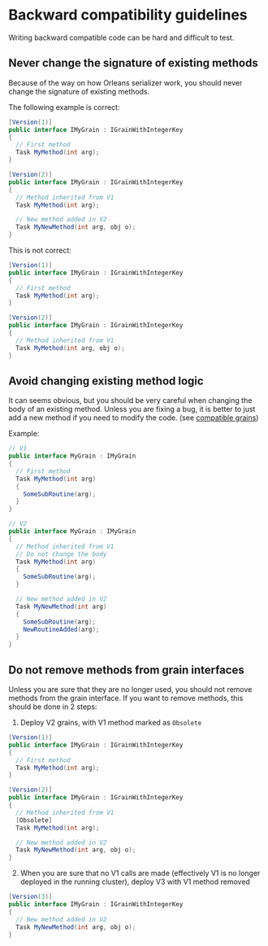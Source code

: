 # Backward compatibility guidelines

Writing backward compatible code can be hard and difficult to test.

## Never change the signature of existing methods

Because of the way on how Orleans serializer work, you should never change the signature
of existing methods.

The following example is correct:

``` cs
[Version(1)]
public interface IMyGrain : IGrainWithIntegerKey
{
  // First method
  Task MyMethod(int arg);
}
```
``` cs
[Version(2)]
public interface IMyGrain : IGrainWithIntegerKey
{
  // Method inherited from V1
  Task MyMethod(int arg);

  // New method added in V2
  Task MyNewMethod(int arg, obj o);
}
```

This is not correct:
``` cs
[Version(1)]
public interface IMyGrain : IGrainWithIntegerKey
{
  // First method
  Task MyMethod(int arg);
}
```
``` cs
[Version(2)]
public interface IMyGrain : IGrainWithIntegerKey
{
  // Method inherited from V1
  Task MyMethod(int arg, obj o);
}
```

## Avoid changing existing method logic

It can seems obvious, but you should be very careful when changing the body of an existing method.
Unless you are fixing a bug, it is better to just add a new method if you need to modify the code.
(see [compatible grains](Compatible-grains.md))

Example:
``` cs
// V1
public interface MyGrain : IMyGrain
{
  // First method
  Task MyMethod(int arg)
  {
    SomeSubRoutine(arg);
  }
}
```
``` cs
// V2
public interface MyGrain : IMyGrain
{
  // Method inherited from V1
  // Do not change the body
  Task MyMethod(int arg)
  {
    SomeSubRoutine(arg);
  }

  // New method added in V2
  Task MyNewMethod(int arg)
  {
    SomeSubRoutine(arg);
    NewRoutineAdded(arg);
  }
}
```

## Do not remove methods from grain interfaces

Unless you are sure that they are no longer used, you should not remove methods from the grain interface.
If you want to remove methods, this should be done in 2 steps:
1. Deploy V2 grains, with V1 method marked as `Obsolete`

  ``` cs
  [Version(1)]
  public interface IMyGrain : IGrainWithIntegerKey
  {
    // First method
    Task MyMethod(int arg);
  }
  ```
  ``` cs
  [Version(2)]
  public interface IMyGrain : IGrainWithIntegerKey
  {
    // Method inherited from V1
    [Obsolete]
    Task MyMethod(int arg);

    // New method added in V2
    Task MyNewMethod(int arg, obj o);
  }
  ```

2. When you are sure that no V1 calls are made (effectively V1 is no longer deployed in the running cluster), deploy V3 with V1 method removed
  ``` cs
  [Version(3)]
  public interface IMyGrain : IGrainWithIntegerKey
  {
    // New method added in V2
    Task MyNewMethod(int arg, obj o);
  }
  ```
